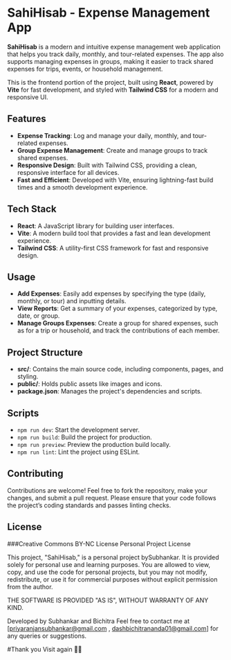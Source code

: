 
# SahiHisab - Expense Management App

**SahiHisab** is a modern and intuitive expense management web application that helps you track daily, monthly, and tour-related expenses. The app also supports managing expenses in groups, making it easier to track shared expenses for trips, events, or household management.

This is the frontend portion of the project, built using **React**, powered by **Vite** for fast development, and styled with **Tailwind CSS** for a modern and responsive UI.

## Features

- **Expense Tracking**: Log and manage your daily, monthly, and tour-related expenses.
- **Group Expense Management**: Create and manage groups to track shared expenses.
- **Responsive Design**: Built with Tailwind CSS, providing a clean, responsive interface for all devices.
- **Fast and Efficient**: Developed with Vite, ensuring lightning-fast build times and a smooth development experience.

## Tech Stack

- **React**: A JavaScript library for building user interfaces.
- **Vite**: A modern build tool that provides a fast and lean development experience.
- **Tailwind CSS**: A utility-first CSS framework for fast and responsive design.


## Usage

- **Add Expenses**: Easily add expenses by specifying the type (daily, monthly, or tour) and inputting details.
- **View Reports**: Get a summary of your expenses, categorized by type, date, or group.
- **Manage Groups Expenses**: Create a group for shared expenses, such as for a trip or household, and track the contributions of each member.
  
## Project Structure

- **src/**: Contains the main source code, including components, pages, and styling.
- **public/**: Holds public assets like images and icons.
- **package.json**: Manages the project's dependencies and scripts.

## Scripts

- `npm run dev`: Start the development server.
- `npm run build`: Build the project for production.
- `npm run preview`: Preview the production build locally.
- `npm run lint`: Lint the project using ESLint.

## Contributing

Contributions are welcome! Feel free to fork the repository, make your changes, and submit a pull request. Please ensure that your code follows the project’s coding standards and passes linting checks.

## License
###Creative Commons BY-NC License
Personal Project License

This project, "SahiHisab," is a personal project bySubhankar. It is provided solely for personal use and learning purposes. You are allowed to view, copy, and use the code for personal projects, but you may not modify, redistribute, or use it for commercial purposes without explicit permission from the author.

THE SOFTWARE IS PROVIDED "AS IS", WITHOUT WARRANTY OF ANY KIND.

Developed by Subhankar and Bichitra 
Feel free to contact me at [priyaranjansubhankar@gmail.com , dashbichitrananda01@gmail.com] for any queries or suggestions.

  #Thank you Visit again 🙏🙏


